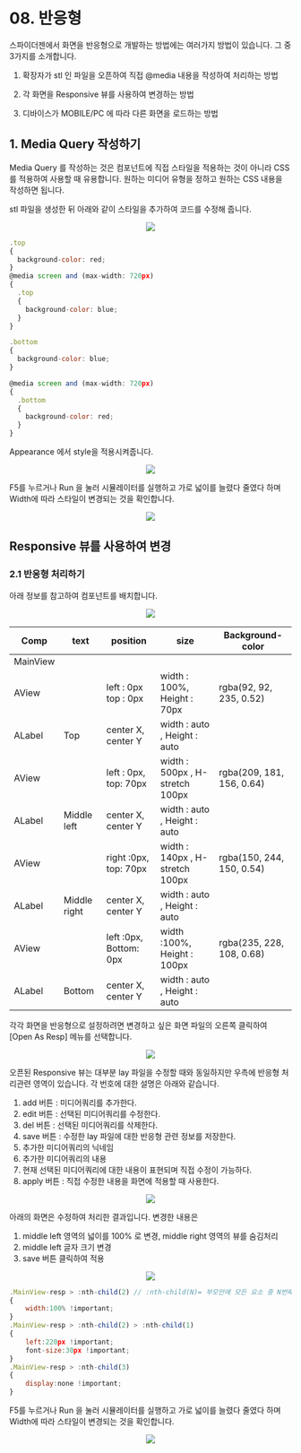 
# 08. 반응형

스파이더젠에서 화면을 반응형으로 개발하는 방법에는 여러가지 방법이 있습니다. 그 중 3가지를 소개합니다.

1. 확장자가 stl 인 파일을 오픈하여 직접 @media 내용을 작성하여 처리하는 방법

2. 각 화면을 Responsive 뷰를 사용하여 변경하는 방법

3. 디바이스가 MOBILE/PC 에 따라 다른 화면을 로드하는 방법

## 1. Media Query 작성하기

Media Query 를 작성하는 것은 컴포넌트에 직접 스타일을 적용하는 것이 아니라 CSS 를 적용하여 사용할 때 유용합니다. 원하는 미디어 유형을 정하고 원하는 CSS 내용을 작성하면 됩니다.

stl 파일을 생성한 뒤 아래와 같이 스타일을 추가하여 코드를 수정해 줍니다.

<center>

![](../image/08_styler.png)

</center>

``` javascript
.top
{
  background-color: red;
}
@media screen and (max-width: 720px)
{
  .top
  {
    background-color: blue;
  }
}
```

```javascript
.bottom
{
  background-color: blue;
}

@media screen and (max-width: 720px)
{
  .bottom
  {
    background-color: red;
  }
}
```
Appearance 에서 style을 적용시켜줍니다.
<center>

![](../image/08_style01.png)

</center>

 F5를 누르거나 Run 을 눌러 시뮬레이터를 실행하고 가로 넓이를 늘렸다 줄였다 하며 Width에 따라 스타일이 변경되는 것을 확인합니다. 

<center>

![](../image/08_style02.png)

</center>

## Responsive 뷰를 사용하여 변경

### 2.1 반응형 처리하기

 아래 정보를 참고하여 컴포넌트를 배치합니다.

<center>

![](../image/08_style03.png)

</center>

|Comp|text|position|size|Background-color|
|----|----|--------|----|----------------|
|MainView||||
|AView||left : 0px top : 0px|width : 100%, Height : 70px|rgba(92, 92, 235, 0.52)|
|ALabel|Top|center X, center Y |width : auto , Height : auto|
|AView||left : 0px, top: 70px|width : 500px , H-stretch 100px|rgba(209, 181, 156, 0.64)|
|ALabel|Middle left|center X, center Y|width : auto , Height : auto|
|AView||right :0px, top: 70px	|width : 140px , H-stretch 100px|rgba(150, 244, 150, 0.54)|
|ALabel|Middle right|center X, center Y|width : auto , Height : auto|
|AView||left :0px, Bottom: 0px	| width :100%, Height : 100px|rgba(235, 228, 108, 0.68)|
|ALabel|Bottom|center X, center Y|width : auto , Height : auto|



각각 화면을 반응형으로 설정하려면 변경하고 싶은 화면 파일의 오른쪽 클릭하여 [Open As Resp] 메뉴를 선택합니다.

<center>

![](../image/resp01.png)

</center>

오픈된 Responsive 뷰는 대부분 lay 파일을 수정할 때와 동일하지만 우측에 반응형 처리관련 영역이 있습니다. 각 번호에 대한 설명은 아래와 같습니다.

1. add 버튼 : 미디어쿼리를 추가한다.
2. edit 버튼 : 선택된 미디어쿼리를 수정한다.
3. del 버튼 : 선택된 미디어쿼리를 삭제한다.
4. save 버튼 : 수정한 lay 파일에 대한 반응형 관련 정보를 저장한다.
5. 추가한 미디어쿼리의 닉네임
6. 추가한 미디어쿼리의 내용
7. 현재 선택된 미디어쿼리에 대한 내용이 표현되며 직접 수정이 가능하다.
8. apply 버튼 : 직접 수정한 내용을 화면에 적용할 때 사용한다.

<center>

![](../image/resp02.png)

</center>

아래의 화면은 수정하여 처리한 결과입니다. 변경한 내용은

1. middle left 영역의 넓이를 100% 로 변경, middle right 영역의 뷰를 숨김처리
2. middle left 글자 크기 변경
3. save 버튼 클릭하여 적용

<center>

![](../image/08_style04.png)

</center>

```js
.MainView-resp > :nth-child(2) // :nth-child(N)= 부모안에 모든 요소 중 N번째 요소
{
	width:100% !important;
}
.MainView-resp > :nth-child(2) > :nth-child(1)
{
	left:220px !important;
	font-size:30px !important;
}
.MainView-resp > :nth-child(3)
{
	display:none !important;
}

```

 F5를 누르거나 Run 을 눌러 시뮬레이터를 실행하고 가로 넓이를 늘렸다 줄였다 하며 Width에 따라 스타일이 변경되는 것을 확인합니다. 

<center>

![](../image/08_style05.png)

</center>